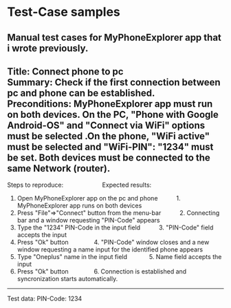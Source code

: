 Test-Case samples<br>
=====================================================================================================================================================
Manual test cases for MyPhoneExplorer app that i wrote previously.</br>
----------------------------------------------------------------------------------------------------------------------------------------------------------------

Title: Connect phone to pc</br>
Summary: Check if the first connection between pc and phone can be established.</br>
Preconditions: MyPhoneExplorer app must run on both devices. On the PC, "Phone with Google Android-OS" and "Connect via WiFi" options must be selected .On the phone, "WiFi active" must be selected and "WiFi-PIN": "1234" must be set. Both devices must be connected to the same Network (router).</br>
---------------------------------------------------------------------------------------------------------------------------------------------------------------

Steps to reproduce:&nbsp;&nbsp;&nbsp;&nbsp;&nbsp;&nbsp;&nbsp;&nbsp;&nbsp;&nbsp;&nbsp;&nbsp;&nbsp;&nbsp;&nbsp;&nbsp;&nbsp;&nbsp;&nbsp;&nbsp;&nbsp;&nbsp;&nbsp;Expected results:
1. Open MyPhoneExplorer app on the pc and phone &nbsp;&nbsp;&nbsp;&nbsp;&nbsp;&nbsp;&nbsp;&nbsp;&nbsp; 1. MyPhoneExplorer app runs on both devices
2. Press "File"=>"Connect" button from the menu-bar &nbsp;&nbsp;&nbsp;&nbsp;&nbsp;&nbsp;&nbsp;&nbsp;&nbsp; 2. Connecting bar and a window requesting "PIN-Code" appears
3. Type the "1234" PIN-Code in the input field &nbsp;&nbsp;&nbsp;&nbsp;&nbsp;&nbsp;&nbsp;&nbsp;&nbsp;&nbsp;3. "PIN-Code" field accepts the input
4. Press "Ok" button  &nbsp;&nbsp;&nbsp;&nbsp;&nbsp;&nbsp;&nbsp;&nbsp;&nbsp;&nbsp;&nbsp;&nbsp;&nbsp;&nbsp;4. "PIN-Code" window closes and a new window requesting a name input for the identified phone appears
5. Type "Oneplus" name in the input field&nbsp;&nbsp;&nbsp;&nbsp;&nbsp;&nbsp;&nbsp;&nbsp;&nbsp;&nbsp;&nbsp;&nbsp;  5. Name field accepts the input
6. Press "Ok" button &nbsp;&nbsp;&nbsp;&nbsp;&nbsp;&nbsp;&nbsp;&nbsp;&nbsp;&nbsp;&nbsp;&nbsp;&nbsp; 6. Connection is established and syncronization starts automatically.

----------------------------------------------------------------------------------------------------------------------------------------------------------------
Test data: PIN-Code: 1234
